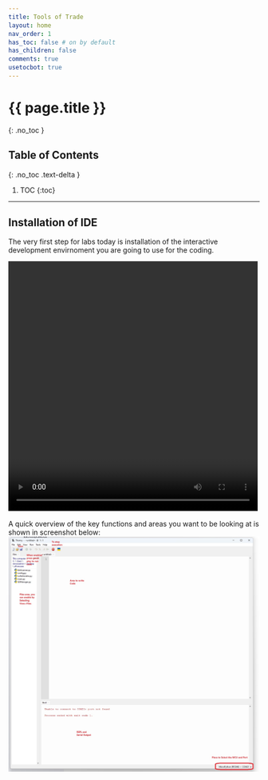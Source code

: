 ```yaml
---
title: Tools of Trade
layout: home
nav_order: 1
has_toc: false # on by default
has_children: false
comments: true
usetocbot: true
---
```


# {{ page.title }}
{: .no_toc }

## Table of Contents
{: .no_toc .text-delta }

1. TOC
{:toc}
---


## Installation of IDE 
The very first step for labs today is installation of the interactive development envirnoment you are going to use for the coding. 

<video controls width="500" height="500">
  <source src="./global_assets/thonnyinstall.webm" type="video/webm" />
</video>

A quick overview of the key functions and areas you want to be looking at is shown in screenshot below:
![Thonny IDE](./global_assets/Thonny.jpg)
